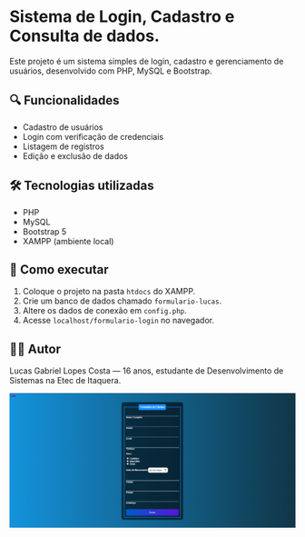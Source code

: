 # Sistema de Login, Cadastro e Consulta de dados.
Este projeto é um sistema simples de login, cadastro e gerenciamento de usuários, desenvolvido com PHP, MySQL e Bootstrap.

## 🔍 Funcionalidades
- Cadastro de usuários
- Login com verificação de credenciais
- Listagem de registros
- Edição e exclusão de dados

## 🛠️ Tecnologias utilizadas
- PHP
- MySQL
- Bootstrap 5
- XAMPP (ambiente local)

## 📎 Como executar
1. Coloque o projeto na pasta `htdocs` do XAMPP.
2. Crie um banco de dados chamado `formulario-lucas`.
3. Altere os dados de conexão em `config.php`.
4. Acesse `localhost/formulario-login` no navegador.

## 👨‍💻 Autor
Lucas Gabriel Lopes Costa — 16 anos, estudante de Desenvolvimento de Sistemas na Etec de Itaquera.

![Tela de registros](img/formulario.png)
